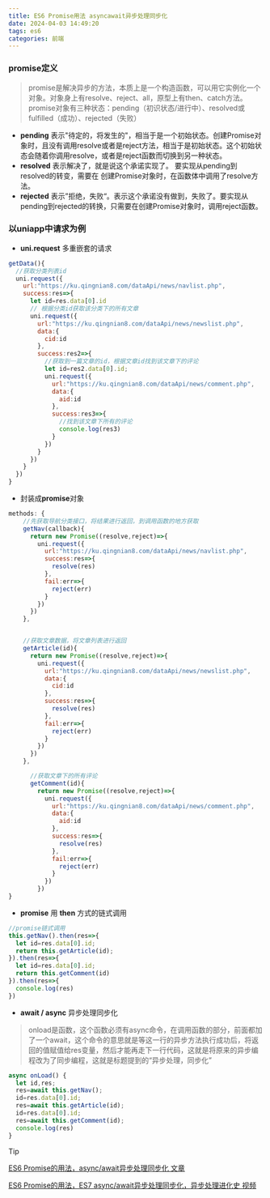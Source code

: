 ```yaml
---
title: ES6 Promise用法 asyncawait异步处理同步化
date: 2024-04-03 14:49:20
tags: es6
categories: 前端
---
```


<!--more-->

### promise定义

> promise是解决异步的方法，本质上是一个构造函数，可以用它实例化一个对象。对象身上有resolve、reject、all，原型上有then、catch方法。promise对象有三种状态：pending（初识状态/进行中）、resolved或fulfilled（成功）、rejected（失败）

- **pending** 表示"待定的，将发生的"，相当于是一个初始状态。创建Promise对象时，且没有调用resolve或者是reject方法，相当于是初始状态。这个初始状态会随着你调用resolve，或者是reject函数而切换到另一种状态。
- **resolved** 表示解决了，就是说这个承诺实现了。 要实现从pending到resolved的转变，需要在 创建Promise对象时，在函数体中调用了resolve方法。
- **rejected** 表示”拒绝，失败“。表示这个承诺没有做到，失败了。要实现从pending到rejected的转换，只需要在创建Promise对象时，调用reject函数。

### 以uniapp中请求为例

- **uni.request** 多重嵌套的请求

```js
getData(){
  //获取分类列表id
  uni.request({
    url:"https://ku.qingnian8.com/dataApi/news/navlist.php",
    success:res=>{
      let id=res.data[0].id
      // 根据分类id获取该分类下的所有文章
      uni.request({
        url:"https://ku.qingnian8.com/dataApi/news/newslist.php",
        data:{
          cid:id
        },
        success:res2=>{
          //获取到一篇文章的id，根据文章id找到该文章下的评论
          let id=res2.data[0].id;
          uni.request({
            url:"https://ku.qingnian8.com/dataApi/news/comment.php",
            data:{
              aid:id
            },
            success:res3=>{
              //找到该文章下所有的评论
              console.log(res3)
            }
          })
        }
      })
    }
  })
}
```

- 封装成**promise**对象

```js
methods: {
    //先获取导航分类接口，将结果进行返回，到调用函数的地方获取
    getNav(callback){
      return new Promise((resolve,reject)=>{
        uni.request({
          url:"https://ku.qingnian8.com/dataApi/news/navlist.php",
          success:res=>{
            resolve(res)
          },
          fail:err=>{
            reject(err)
          }
        })
      })
    },


    //获取文章数据，将文章列表进行返回
    getArticle(id){
      return new Promise((resolve,reject)=>{
        uni.request({
          url:"https://ku.qingnian8.com/dataApi/news/newslist.php",
          data:{
            cid:id
          },
          success:res=>{
            resolve(res)
          },
          fail:err=>{
            reject(err)
          }
        })
      })
    },

      //获取文章下的所有评论
      getComment(id){
        return new Promise((resolve,reject)=>{
          uni.request({
            url:"https://ku.qingnian8.com/dataApi/news/comment.php",
            data:{
              aid:id
            },
            success:res=>{
              resolve(res)
            },
            fail:err=>{
              reject(err)
            }
          })
        })
} 
```

- **promise** 用 **then** 方式的链式调用

```js
//promise链式调用
this.getNav().then(res=>{
  let id=res.data[0].id;
  return this.getArticle(id);
}).then(res=>{
  let id=res.data[0].id;
  return this.getComment(id)
}).then(res=>{
  console.log(res)
})
```

- **await / async** 异步处理同步化 

> onload是函数，这个函数必须有async命令，在调用函数的部分，前面都加了一个await，这个命令的意思就是等这一行的异步方法执行成功后，将返回的值赋值给res变量，然后才能再走下一行代码，这就是将原来的异步编程改为了同步编程，这就是标题提到的“异步处理，同步化” 

```js
async onLoad() {
  let id,res;
  res=await this.getNav();
  id=res.data[0].id;
  res=await this.getArticle(id);
  id=res.data[0].id;
  res=await this.getComment(id);
  console.log(res)
}
```

> [!TIP]
> 
> [ES6 Promise的用法，async/await异步处理同步化 文章](https://www.bilibili.com/read/cv18799030/)
>
> [ES6 Promise的用法，ES7 async/await异步处理同步化，异步处理进化史 视频](https://www.bilibili.com/video/BV1XW4y1v7Md/)

